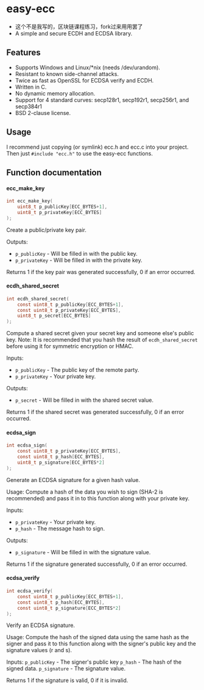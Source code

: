 easy-ecc
=====

* 这个不是我写的，区块链课程练习，fork过来用用罢了
* A simple and secure ECDH and ECDSA library.

Features
--------

 * Supports Windows and Linux/*nix (needs /dev/urandom).
 * Resistant to known side-channel attacks.
 * Twice as fast as OpenSSL for ECDSA verify and ECDH.
 * Written in C.
 * No dynamic memory allocation.
 * Support for 4 standard curves: secp128r1, secp192r1, secp256r1, and secp384r1
 * BSD 2-clause license.

Usage
-----

I recommend just copying (or symlink) ecc.h and ecc.c into your project. Then just `#include "ecc.h"` to use the easy-ecc functions.

Function documentation
----------------------

#### ecc_make_key
```c
int ecc_make_key(
	uint8_t p_publicKey[ECC_BYTES+1],
	uint8_t p_privateKey[ECC_BYTES]
);
```
Create a public/private key pair.
    
Outputs:
 * `p_publicKey`  - Will be filled in with the public key.
 * `p_privateKey` - Will be filled in with the private key.

Returns 1 if the key pair was generated successfully, 0 if an error occurred.

#### ecdh_shared_secret
```c
int ecdh_shared_secret(
	const uint8_t p_publicKey[ECC_BYTES+1],
	const uint8_t p_privateKey[ECC_BYTES],
	uint8_t p_secret[ECC_BYTES]
);
```
Compute a shared secret given your secret key and someone else's public key.
Note: It is recommended that you hash the result of `ecdh_shared_secret` before using it for symmetric encryption or HMAC.

Inputs:
 * `p_publicKey`  - The public key of the remote party.
 * `p_privateKey` - Your private key.

Outputs:
 * `p_secret` - Will be filled in with the shared secret value.

Returns 1 if the shared secret was generated successfully, 0 if an error occurred.

#### ecdsa_sign
```c
int ecdsa_sign(
	const uint8_t p_privateKey[ECC_BYTES],
	const uint8_t p_hash[ECC_BYTES],
	uint8_t p_signature[ECC_BYTES*2]
);
```
Generate an ECDSA signature for a given hash value.

Usage: Compute a hash of the data you wish to sign (SHA-2 is recommended) and pass it in to
this function along with your private key.

Inputs:
 * `p_privateKey` - Your private key.
 * `p_hash`       - The message hash to sign.

Outputs:
 * `p_signature`  - Will be filled in with the signature value.

Returns 1 if the signature generated successfully, 0 if an error occurred.

#### ecdsa_verify
```c
int ecdsa_verify(
	const uint8_t p_publicKey[ECC_BYTES+1],
	const uint8_t p_hash[ECC_BYTES],
	const uint8_t p_signature[ECC_BYTES*2]
);
```
Verify an ECDSA signature.

Usage: Compute the hash of the signed data using the same hash as the signer and
pass it to this function along with the signer's public key and the signature values (r and s).

Inputs:
    `p_publicKey` - The signer's public key
    `p_hash`      - The hash of the signed data.
    `p_signature` - The signature value.

Returns 1 if the signature is valid, 0 if it is invalid.
